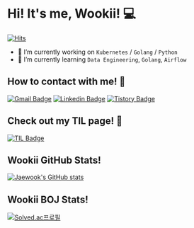 # Hi! It's me, Wookii! 💻
[![Hits](https://hits.seeyoufarm.com/api/count/incr/badge.svg?url=https%3A%2F%2Fgithub.com%2Fgjbae1212%2F&count_bg=%2379C83D&title_bg=%23555555&icon=&icon_color=%23E7E7E7&title=hits&edge_flat=false)](https://hits.seeyoufarm.com)

- 🔭 I’m currently working on `Kubernetes` / `Golang` / `Python`
- 🌱 I’m currently learning `Data Engineering`, `Golang`, `Airflow`

## How to contact with me! 📱
[![Gmail Badge](https://img.shields.io/badge/Gmail-d14836?style=flat-square&logo=Gmail&logoColor=white&link=mailto:wookiist@wookiist.dev)](mailto:wookiist@wookiist.dev)
[![Linkedin Badge](https://img.shields.io/badge/-LinkedIn-blue?style=flat-square&logo=Linkedin&logoColor=white&link=https://www.linkedin.com/in/jaewook-oh-2b96079b/)](https://www.linkedin.com/in/jaewook-oh-2b96079b/)
[![Tistory Badge](https://img.shields.io/badge/Tech_Blog-gray?style=flat-square&logo=kakao&logoColor=white&link=https://wookiist.dev/)](https://wookiist.dev/)   


## Check out my TIL page! 📝
[![TIL Badge](https://img.shields.io/badge/TIL_Page-white.svg?&style=flat-square&logo=github&logoColor=black&link=https://til.wookiist.dev/)](https://til.wookiist.dev)

## Wookii GitHub Stats!
<!-- <p align="center">
  <img src="https://github-readme-stats.vercel.app/api?username=wookiist&show_icons=true&theme=vue-dark&height=180px">
</p> -->
[![Jaewook's GitHub stats](https://github-readme-stats.vercel.app/api?username=wookiist&show_icons=true&theme=vue-dark&height=180px)](https://github.com/wookiist)

## Wookii BOJ Stats!
<!-- <p align="center">
  <img src="http://mazassumnida.wtf/api/pastel/generate_badge?boj=wookii">
</p> -->
[![Solved.ac프로필](http://mazassumnida.wtf/api/pastel/generate_badge?boj=wookii)](https://solved.ac/wookii)

<!--
**wookiist/wookiist** is a ✨ _special_ ✨ repository because its `README.md` (this file) appears on your GitHub profile.
[![Top Langs](https://github-readme-stats.vercel.app/api/top-langs/?username=wookiist&layout=compact&height=180px&theme=vue-dark)](https://github.com/wookiist)
